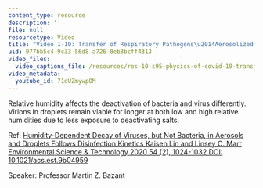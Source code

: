 ```yaml
---
content_type: resource
description: ''
file: null
resourcetype: Video
title: "Video 1-10: Transfer of Respiratory Pathogens\u2014Aerosolized Pathogen Deactivation"
uid: 077bb5c4-9c33-56d8-a726-8eb3bcff4313
video_files:
  video_captions_file: /resources/res-10-s95-physics-of-covid-19-transmission-fall-2020/lecture-videos/video-1-10-transfer-of-respiratory-pathogens2014aerosolized-pathogen-deactivation/71dUZmywpOM.vtt
video_metadata:
  youtube_id: 71dUZmywpOM
---
```


Relative humidity affects the deactivation of bacteria and virus differently. Virions in droplets remain viable for longer at both low and high relative humidities due to less exposure to deactivating salts.

Ref: [Humidity-Dependent Decay of Viruses, but Not Bacteria, in Aerosols and Droplets Follows Disinfection Kinetics Kaisen Lin and Linsey C. Marr Environmental Science & Technology 2020 54 (2), 1024-1032 DOI: 10.1021/acs.est.9b04959](https://pubs.acs.org/doi/10.1021/acs.est.9b04959)

Speaker: Professor Martin Z. Bazant